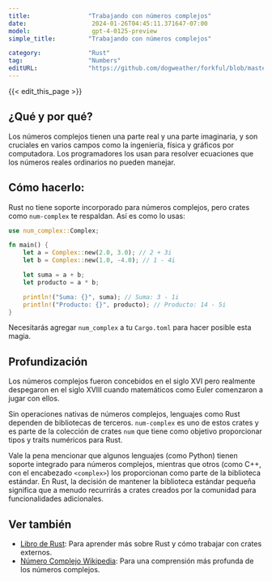 ```yaml
---
title:                "Trabajando con números complejos"
date:                  2024-01-26T04:45:11.371647-07:00
model:                 gpt-4-0125-preview
simple_title:         "Trabajando con números complejos"

category:             "Rust"
tag:                  "Numbers"
editURL:              "https://github.com/dogweather/forkful/blob/master/content/es/rust/working-with-complex-numbers.md"
---
```


{{< edit_this_page >}}

## ¿Qué y por qué?
Los números complejos tienen una parte real y una parte imaginaria, y son cruciales en varios campos como la ingeniería, física y gráficos por computadora. Los programadores los usan para resolver ecuaciones que los números reales ordinarios no pueden manejar.

## Cómo hacerlo:
Rust no tiene soporte incorporado para números complejos, pero crates como `num-complex` te respaldan. Así es como lo usas:

```rust
use num_complex::Complex;

fn main() {
    let a = Complex::new(2.0, 3.0); // 2 + 3i
    let b = Complex::new(1.0, -4.0); // 1 - 4i

    let suma = a + b;
    let producto = a * b;

    println!("Suma: {}", suma); // Suma: 3 - 1i
    println!("Producto: {}", producto); // Producto: 14 - 5i
}
```
Necesitarás agregar `num_complex` a tu `Cargo.toml` para hacer posible esta magia.

## Profundización
Los números complejos fueron concebidos en el siglo XVI pero realmente despegaron en el siglo XVIII cuando matemáticos como Euler comenzaron a jugar con ellos.

Sin operaciones nativas de números complejos, lenguajes como Rust dependen de bibliotecas de terceros. `num-complex` es uno de estos crates y es parte de la colección de crates `num` que tiene como objetivo proporcionar tipos y traits numéricos para Rust.

Vale la pena mencionar que algunos lenguajes (como Python) tienen soporte integrado para números complejos, mientras que otros (como C++, con el encabezado `<complex>`) los proporcionan como parte de la biblioteca estándar. En Rust, la decisión de mantener la biblioteca estándar pequeña significa que a menudo recurrirás a crates creados por la comunidad para funcionalidades adicionales.

## Ver también
- [Libro de Rust](https://doc.rust-lang.org/book/): Para aprender más sobre Rust y cómo trabajar con crates externos.
- [Número Complejo Wikipedia](https://es.wikipedia.org/wiki/N%C3%BAmero_complejo): Para una comprensión más profunda de los números complejos.
